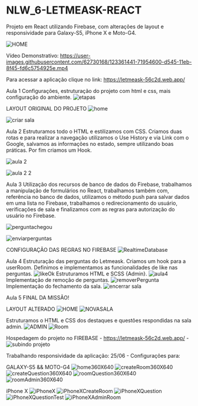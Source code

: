 # NLW_6-LETMEASK-REACT
Projeto em React utilizando Firebase, com alterações de layout e responsividade para Galaxy-S5, iPhone X e Moto-G4. 

![HOME](https://user-images.githubusercontent.com/62730168/123356973-1eb89000-d53f-11eb-86ee-da3df1d902ea.png)

Vídeo Demonstrativo:
https://user-images.githubusercontent.com/62730168/123361441-71954600-d545-11eb-8f45-fd6c5754925e.mp4

Para acessar a aplicação clique no link: 
https://letmeask-56c2d.web.app/


Aula 1 
Configurações, estruturação do projeto com html e css, mais configuração do ambiente.
![etapas](https://user-images.githubusercontent.com/62730168/123139996-2f78e100-d42d-11eb-995d-f8bd6c71a92c.png)

LAYOUT ORIGINAL DO PROJETO
![home](https://user-images.githubusercontent.com/62730168/122970880-c7f75e80-d364-11eb-9f52-bbb483636ddd.png)

![criar sala](https://user-images.githubusercontent.com/62730168/122970890-ca59b880-d364-11eb-99ce-1ba273e8245f.png)

Aula 2 
Estruturamos todo o HTML e estilizamos com CSS.
Criamos duas rotas e para realizar a navegação utilizamos o Use History e via Link com o Google, salvamos as informações no estado, sempre utilizando boas práticas.
Por fim criamos um Hook.

![aula 2](https://user-images.githubusercontent.com/62730168/122970906-cf1e6c80-d364-11eb-9ec8-4ea6a05a06bb.png)

![aula 2 2](https://user-images.githubusercontent.com/62730168/122970912-d04f9980-d364-11eb-9ead-52c669787c06.png)

Aula 3
Utilização dos recursos de banco de dados do Firebase, trabalhamos a manipulação de formulários no React, trabalhamos também com,
referência no banco de dados, utilizamos o método push para salvar dados em uma lista no Firebase, trabalhamos o redirecionamento do usuário, verificações de sala e finalizamos com as regras para autorização do usuário no Firebase.

![perguntachegou](https://user-images.githubusercontent.com/62730168/123139779-f3458080-d42c-11eb-8319-17f8dbc4566b.png)

![enviarperguntas](https://user-images.githubusercontent.com/62730168/123139803-f93b6180-d42c-11eb-838d-cadaa230c6ce.png)

CONFIGURAÇÃO DAS REGRAS NO FIREBASE
![RealtimeDatabase](https://user-images.githubusercontent.com/62730168/123139812-fb052500-d42c-11eb-9f43-7db603adb24a.png)

Aula 4
Estruturação das perguntas do Letmeask.
Criamos um hook para a userRoom.
Definimos e implementamos as funcionalidades de like nas perguntas.
![likeOk](https://user-images.githubusercontent.com/62730168/123266646-9ac8be80-d4d2-11eb-81cc-c12472a438db.png)
Estruturamos HTML e SCSS {Admin}.
![aula4](https://user-images.githubusercontent.com/62730168/123266751-b03de880-d4d2-11eb-950c-6077b0c60039.png)
Implementação de remoção de perguntas.
![removerPergunta](https://user-images.githubusercontent.com/62730168/123266697-a4eabd00-d4d2-11eb-9db1-e8c7062b98a5.png)
Implementação do fechamento da sala.
![encerrar sala](https://user-images.githubusercontent.com/62730168/123266496-77057880-d4d2-11eb-93dc-9626412dc86d.png)

Aula 5
FINAL DA MISSÃO!

LAYOUT ALTERADO
![HOME](https://user-images.githubusercontent.com/62730168/123356973-1eb89000-d53f-11eb-86ee-da3df1d902ea.png)
![NOVASALA](https://user-images.githubusercontent.com/62730168/123356993-2d9f4280-d53f-11eb-8e51-0ea531234251.png)

Estruturamos o HTML e CSS dos destaques e questões respondidas na sala admin.
![ADMIN](https://user-images.githubusercontent.com/62730168/123357022-3b54c800-d53f-11eb-9ee9-a18fd9a06f9b.png)
![Room](https://user-images.githubusercontent.com/62730168/123357084-59bac380-d53f-11eb-84bb-cab572afb927.png)

Hospedagem do projeto no FIREBASE -  https://letmeask-56c2d.web.app/  -
![subindo projeto](https://user-images.githubusercontent.com/62730168/123361507-8f62ab00-d545-11eb-95be-002d02167777.png)



Trabalhando responsividade da aplicação:
25/06 - Configurações para:

GALAXY-S5 && MOTO-G4
![home360X640](https://user-images.githubusercontent.com/62730168/123499511-c2707180-d60d-11eb-84e9-1b8186b84e8b.png)
![createRoom360X640](https://user-images.githubusercontent.com/62730168/123499512-c56b6200-d60d-11eb-995f-c48593139e1b.png)
![createQuestion360X640](https://user-images.githubusercontent.com/62730168/123499513-c9977f80-d60d-11eb-9be7-15de7cd2f866.png)
![roomQuestion360X640](https://user-images.githubusercontent.com/62730168/123499517-ce5c3380-d60d-11eb-9bb9-38c9f32c6dec.png)
![roomAdmin360X640](https://user-images.githubusercontent.com/62730168/123499521-d1572400-d60d-11eb-847d-921517059d6d.png)


iPhone X
![iPhoneX](https://user-images.githubusercontent.com/62730168/123501029-a0302100-d618-11eb-927a-f2dd3d666165.png)
![iPhoneXCreateRoom](https://user-images.githubusercontent.com/62730168/123501037-a9b98900-d618-11eb-9dc0-165bba8d12d5.png)
![iPhoneXQuestion](https://user-images.githubusercontent.com/62730168/123501050-bb9b2c00-d618-11eb-8207-d629a8a08026.png)
![iPhoneXQuestionTest](https://user-images.githubusercontent.com/62730168/123501053-bdfd8600-d618-11eb-823a-834cccc0658d.png)
![iPhoneXAdminRoom](https://user-images.githubusercontent.com/62730168/123501055-c0f87680-d618-11eb-94ab-c88f46e699c3.png)

